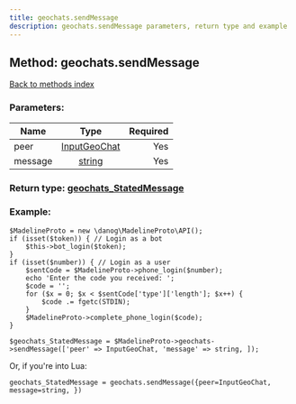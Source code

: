 ```yaml
---
title: geochats.sendMessage
description: geochats.sendMessage parameters, return type and example
---
```

## Method: geochats.sendMessage  
[Back to methods index](index.md)


### Parameters:

| Name     |    Type       | Required |
|----------|:-------------:|---------:|
|peer|[InputGeoChat](../types/InputGeoChat.md) | Yes|
|message|[string](../types/string.md) | Yes|


### Return type: [geochats\_StatedMessage](../types/geochats_StatedMessage.md)

### Example:


```
$MadelineProto = new \danog\MadelineProto\API();
if (isset($token)) { // Login as a bot
    $this->bot_login($token);
}
if (isset($number)) { // Login as a user
    $sentCode = $MadelineProto->phone_login($number);
    echo 'Enter the code you received: ';
    $code = '';
    for ($x = 0; $x < $sentCode['type']['length']; $x++) {
        $code .= fgetc(STDIN);
    }
    $MadelineProto->complete_phone_login($code);
}

$geochats_StatedMessage = $MadelineProto->geochats->sendMessage(['peer' => InputGeoChat, 'message' => string, ]);
```

Or, if you're into Lua:

```
geochats_StatedMessage = geochats.sendMessage({peer=InputGeoChat, message=string, })
```

